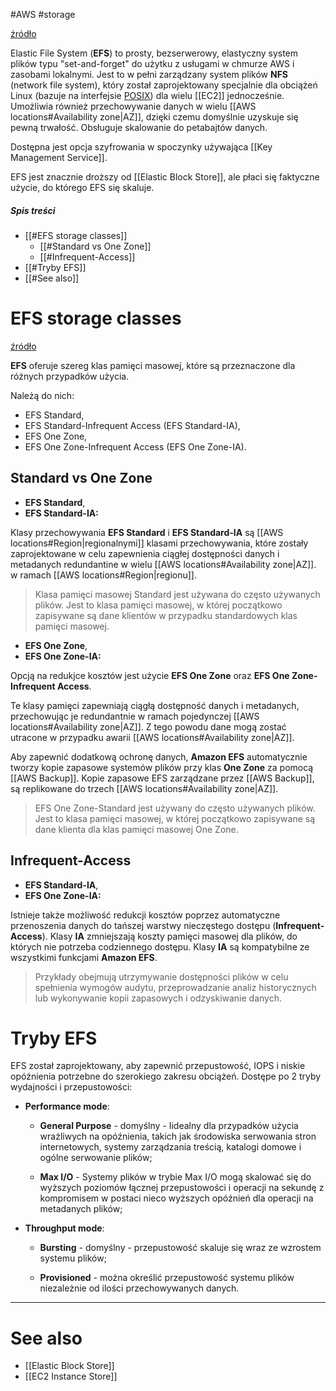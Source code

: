 #AWS #storage

[źródło](https://docs.aws.amazon.com/efs/latest/ug/whatisefs.html)

Elastic File System (**EFS**) to prosty, bezserwerowy, elastyczny system plików typu "set-and-forget" do użytku z usługami w chmurze AWS i zasobami lokalnymi. Jest to w pełni zarządzany system plików **NFS** (network file system), który został zaprojektowany specjalnie dla obciążeń Linux (bazuje na interfejsie [POSIX](https://pl.wikipedia.org/wiki/POSIX)) dla wielu [[EC2]] jednocześnie. Umożliwia również przechowywanie danych w wielu [[AWS locations#Availability zone|AZ]], dzięki czemu domyślnie uzyskuje się pewną trwałość. Obsługuje skalowanie do petabajtów danych.

Dostępna jest opcja szyfrowania w spoczynky używająca [[Key Management Service]].

EFS jest znacznie droższy od [[Elastic Block Store]], ale płaci się faktyczne użycie, do którego  EFS się skaluje.

##### Spis treści

- [[#EFS storage classes]]
  - [[#Standard vs One Zone]]
  - [[#Infrequent-Access]]
- [[#Tryby EFS]]
- [[#See also]]

# EFS storage classes

[źródło](https://docs.aws.amazon.com/efs/latest/ug/storage-classes.html)

**EFS** oferuje szereg klas pamięci masowej, które są przeznaczone dla różnych przypadków użycia.

Należą do nich:

- EFS Standard,
- EFS Standard-Infrequent Access (EFS Standard-IA),
- EFS One Zone,
- EFS One Zone-Infrequent Access (EFS One Zone-IA).

## Standard vs One Zone

- **EFS Standard**,
- **EFS Standard-IA:**

Klasy przechowywania **EFS Standard** i **EFS Standard-IA** są [[AWS locations#Region|regionalnymi]] klasami przechowywania, które zostały zaprojektowane w celu zapewnienia ciągłej dostępności danych i metadanych redundantine w wielu [[AWS locations#Availability zone|AZ]]. w ramach [[AWS locations#Region|regionu]].

> Klasa pamięci masowej Standard jest używana do często używanych plików. Jest to klasa pamięci masowej, w której początkowo zapisywane są dane klientów w przypadku standardowych klas pamięci masowej.

- **EFS One Zone**,
- **EFS One Zone-IA:**

Opcją na redukjce kosztów jest użycie **EFS One Zone** oraz **EFS One Zone-Infrequent Access**.

Te klasy pamięci zapewniają ciągłą dostępność danych i metadanych, przechowując je redundantnie w ramach pojedynczej [[AWS locations#Availability zone|AZ]]. Z tego powodu dane mogą zostać utracone w przypadku awarii [[AWS locations#Availability zone|AZ]].

Aby zapewnić dodatkową ochronę danych, **Amazon EFS** automatycznie tworzy kopie zapasowe systemów plików przy klas **One Zone** za pomocą [[AWS Backup]]. Kopie zapasowe EFS zarządzane przez [[AWS Backup]], są replikowane do trzech [[AWS locations#Availability zone|AZ]].

> EFS One Zone-Standard jest używany do często używanych plików. Jest to klasa pamięci masowej, w której początkowo zapisywane są dane klienta dla klas pamięci masowej One Zone.

## Infrequent-Access

- **EFS Standard-IA**,
- **EFS One Zone-IA:**

Istnieje także możliwość redukcji kosztów poprzez automatyczne przenoszenia danych do tańszej warstwy nieczęstego dostępu (**Infrequent-Access**). Klasy **IA** zmniejszają koszty pamięci masowej dla plików, do których nie potrzeba codziennego dostępu. Klasy **IA** są kompatybilne ze wszystkimi funkcjami **Amazon EFS**.

> Przykłady obejmują utrzymywanie dostępności plików w celu spełnienia wymogów audytu, przeprowadzanie analiz historycznych lub wykonywanie kopii zapasowych i odzyskiwanie danych.

# Tryby EFS

EFS został zaprojektowany, aby zapewnić przepustowość, IOPS i niskie opóźnienia potrzebne do szerokiego zakresu obciążeń. Dostępe po 2 tryby wydajności i przepustowości:

- **Performance mode**:

  - **General Purpose** - domyślny - Iidealny dla przypadków użycia wrażliwych na opóźnienia, takich jak środowiska serwowania stron internetowych, systemy zarządzania treścią, katalogi domowe i ogólne serwowanie plików;

  - **Max I/O** - Systemy plików w trybie Max I/O mogą skalować się do wyższych poziomów łącznej przepustowości i operacji na sekundę z kompromisem w postaci nieco wyższych opóźnień dla operacji na metadanych plików;

- **Throughput mode**:

  - **Bursting** - domyślny - przepustowość skaluje się wraz ze wzrostem systemu plików;

  - **Provisioned** - można określić przepustowość systemu plików niezależnie od ilości przechowywanych danych.

---

# See also

- [[Elastic Block Store]]
- [[EC2 Instance Store]]
